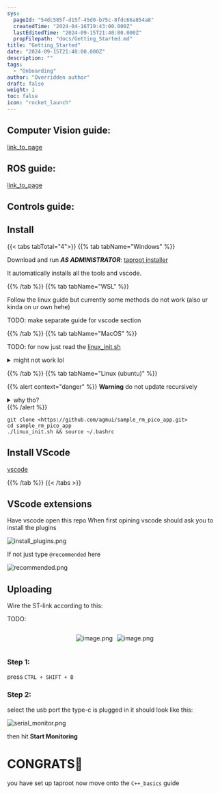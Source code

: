 ```yaml
---
sys:
  pageId: "54dc585f-d15f-45d0-b75c-8fdc66a854a8"
  createdTime: "2024-04-16T19:43:00.000Z"
  lastEditedTime: "2024-09-15T21:40:00.000Z"
  propFilepath: "docs/Getting_Started.md"
title: "Getting_Started"
date: "2024-09-15T21:40:00.000Z"
description: ""
tags:
  - "Onboarding"
author: "Overridden author"
draft: false
weight: 1
toc: false
icon: "rocket_launch"
---
```


## Computer Vision guide:

[link_to_page](86d45bc0-388b-4d26-8848-44f255f73d0e)

## ROS guide:

[link_to_page](3c76c1de-ec8f-46d6-8b0a-294005edc2d5)

## Controls guide:

## Install

{{< tabs tabTotal="4">}}
{{% tab tabName="Windows" %}}

Download and run _**AS ADMINISTRATOR**_: [taproot installer](https://github.com/Thornbots/TeachingFreshies/releases/tag/1.0)

It automatically installs all the tools and vscode.

{{% /tab %}}
{{% tab tabName="WSL" %}}

Follow the linux guide but currently some methods do not work (also ur kinda on ur own hehe)

TODO: make separate guide for vscode section

{{% /tab %}}
{{% tab tabName="MacOS" %}}

TODO: for now just read the [linux_init.sh](https://github.com/agmui/sample_rm_pico_app/blob/main/linux_init.sh)

<details>
<summary>might not work lol</summary>

`brew install libusb pkg-config`

Next install: [vscode](https://code.visualstudio.com/Download)

</details>

{{% /tab %}}
{{% tab tabName="Linux (ubuntu)" %}}

{{% alert context="danger" %}}
**Warning** do not update recursively
<details>
<summary>why tho?</summary>
There are some submodules that may go on for a while (like tinyusb) and I highly
recommend you don't need to get them.
If you want to see what submodules I update just look in `linux_init.sh`
</details>
{{% /alert %}}

```shell
git clone <https://github.com/agmui/sample_rm_pico_app.git>
cd sample_rm_pico_app
./linux_init.sh && source ~/.bashrc
```

## Install VScode

[vscode](https://code.visualstudio.com/Download)

{{% /tab %}}
{{< /tabs >}}

## VScode extensions

Have vscode open this repo
When first opining vscode should ask you to install the plugins

![install_plugins.png](https://prod-files-secure.s3.us-west-2.amazonaws.com/d518164a-d88e-44d1-a4ee-3adb3bd8bce0/89bd30f0-1825-4e77-867b-0a41ce370880/install_plugins.png?X-Amz-Algorithm=AWS4-HMAC-SHA256&X-Amz-Content-Sha256=UNSIGNED-PAYLOAD&X-Amz-Credential=ASIAZI2LB4662GZW2MF6%2F20250226%2Fus-west-2%2Fs3%2Faws4_request&X-Amz-Date=20250226T230732Z&X-Amz-Expires=3600&X-Amz-Security-Token=IQoJb3JpZ2luX2VjEC8aCXVzLXdlc3QtMiJGMEQCIC4hT%2BMt6%2F36lRT0p3mbCLKDYh6jMy5lqc2X0j8e83eQAiB%2F9O46OUOKp6sj2PNkfxjNpTSnQe9QYqJViyBir%2BeemSr%2FAwhoEAAaDDYzNzQyMzE4MzgwNSIMM%2FAmCYwctBmIAjEgKtwDdXet9wt%2BrtL%2FmRXQLvaUAQR800XweMY9Lo77vkC1ks4QeGuaIhWeA3EFzy0%2BIvqUeLZf76otSavdNOvoMWQo93ZGv5IXDS8j7H4iymmeJTeeKWIIeamqubhGLl4pspHGFbJ9Sm1CZWAMUIgFkxe43vJwQAGbItpIIf6uWoV9L9hCNRmAEqvG8Czf5fCJcMNtyIWqwsKTkD4GvXqz73vzo5MFHQasTjspnLYOrNZzEQa7i9bIWdvH4sSAZogKk1GmiSzDWOxhr5Txe38l%2FBHObe7PdRRUHN7kYmU7iCsqmpMfjT20iR6rk7WSjXewENrsXsBItwOsse4gN3N4vpFQmU92xICJC5dOREB71VhJ0hB%2FlvH2wcsuwj6gZ67eRMRkcqOcGeoOI32Dqb8mxcAdOjRU90fUTp0sQAPhpKGt%2BGtd2ADv7dVnKZk%2Bp4VJaqomnwgQC68Cxoc6VB1eqzil0o%2FSnU6VJpC7%2FqKBtBx%2F10vN3WAfvSe1WDu56i2N1zQw1BPM%2BDa0cUdn2naSKyP3HP15bD188qt1WQJJakh0isDYJPgdBJDvw5TW7o21YMMGdaBN8d5Uf0UgAyQFDU9ub5IonJesD0pnBQmyejX6nEZdC%2FcNYTm5m9U%2FM3gwurv%2BvQY6pgEcPSyjoN7Tq2QUy8rLTex%2FyTKFFSUAlgsL5nmJe1F2KyafhpB09KL7RuBDD8oDM7oIcqW9Ly%2F3OnNfmX6UcrHZcj4xBVWD0BzRkoIELjCWX2bP%2FLXF0a3Gu9t9OBqT73t%2FdqjjT5z7YSxMHBKttiYyfWOytevPXjSwQTeLEL5xiz5yN5HIA7yvQ2bW3bhiDKDQrM0T0e8pl9mh4jTR8u%2FFGPBJDUYo&X-Amz-Signature=3c432247d82a733f6b5cf5dad54394005805300dbca4c726869c893a3420fa16&X-Amz-SignedHeaders=host&x-id=GetObject)

If not just type `@recommended` here  

![recommended.png](https://prod-files-secure.s3.us-west-2.amazonaws.com/d518164a-d88e-44d1-a4ee-3adb3bd8bce0/61e661e9-5d85-4dfc-be0d-8d2097a5e793/recommended.png?X-Amz-Algorithm=AWS4-HMAC-SHA256&X-Amz-Content-Sha256=UNSIGNED-PAYLOAD&X-Amz-Credential=ASIAZI2LB4662GZW2MF6%2F20250226%2Fus-west-2%2Fs3%2Faws4_request&X-Amz-Date=20250226T230732Z&X-Amz-Expires=3600&X-Amz-Security-Token=IQoJb3JpZ2luX2VjEC8aCXVzLXdlc3QtMiJGMEQCIC4hT%2BMt6%2F36lRT0p3mbCLKDYh6jMy5lqc2X0j8e83eQAiB%2F9O46OUOKp6sj2PNkfxjNpTSnQe9QYqJViyBir%2BeemSr%2FAwhoEAAaDDYzNzQyMzE4MzgwNSIMM%2FAmCYwctBmIAjEgKtwDdXet9wt%2BrtL%2FmRXQLvaUAQR800XweMY9Lo77vkC1ks4QeGuaIhWeA3EFzy0%2BIvqUeLZf76otSavdNOvoMWQo93ZGv5IXDS8j7H4iymmeJTeeKWIIeamqubhGLl4pspHGFbJ9Sm1CZWAMUIgFkxe43vJwQAGbItpIIf6uWoV9L9hCNRmAEqvG8Czf5fCJcMNtyIWqwsKTkD4GvXqz73vzo5MFHQasTjspnLYOrNZzEQa7i9bIWdvH4sSAZogKk1GmiSzDWOxhr5Txe38l%2FBHObe7PdRRUHN7kYmU7iCsqmpMfjT20iR6rk7WSjXewENrsXsBItwOsse4gN3N4vpFQmU92xICJC5dOREB71VhJ0hB%2FlvH2wcsuwj6gZ67eRMRkcqOcGeoOI32Dqb8mxcAdOjRU90fUTp0sQAPhpKGt%2BGtd2ADv7dVnKZk%2Bp4VJaqomnwgQC68Cxoc6VB1eqzil0o%2FSnU6VJpC7%2FqKBtBx%2F10vN3WAfvSe1WDu56i2N1zQw1BPM%2BDa0cUdn2naSKyP3HP15bD188qt1WQJJakh0isDYJPgdBJDvw5TW7o21YMMGdaBN8d5Uf0UgAyQFDU9ub5IonJesD0pnBQmyejX6nEZdC%2FcNYTm5m9U%2FM3gwurv%2BvQY6pgEcPSyjoN7Tq2QUy8rLTex%2FyTKFFSUAlgsL5nmJe1F2KyafhpB09KL7RuBDD8oDM7oIcqW9Ly%2F3OnNfmX6UcrHZcj4xBVWD0BzRkoIELjCWX2bP%2FLXF0a3Gu9t9OBqT73t%2FdqjjT5z7YSxMHBKttiYyfWOytevPXjSwQTeLEL5xiz5yN5HIA7yvQ2bW3bhiDKDQrM0T0e8pl9mh4jTR8u%2FFGPBJDUYo&X-Amz-Signature=3f2783f087719011c72f659b491f9f810c39ef87ea1ce56f031fe8902f72a166&X-Amz-SignedHeaders=host&x-id=GetObject)

## Uploading

Wire the ST-link according to this:

TODO:

<div style="display: flex;flex-direction: row; column-gap:10px; max-width: 630px;justify-content: center;">
<div>

![image.png](https://prod-files-secure.s3.us-west-2.amazonaws.com/d518164a-d88e-44d1-a4ee-3adb3bd8bce0/210ecb78-1116-4d7b-b9b7-2292f66fa2c2/image.png?X-Amz-Algorithm=AWS4-HMAC-SHA256&X-Amz-Content-Sha256=UNSIGNED-PAYLOAD&X-Amz-Credential=ASIAZI2LB466W7R4GCV7%2F20250226%2Fus-west-2%2Fs3%2Faws4_request&X-Amz-Date=20250226T230735Z&X-Amz-Expires=3600&X-Amz-Security-Token=IQoJb3JpZ2luX2VjEC8aCXVzLXdlc3QtMiJIMEYCIQC6Bht%2FPC0f2DneM3bGs6SRNuRj3oiS7ELSGD2vCv%2B3gQIhANy9s17OMaQUATC85g5Ga6azNjHgaVw%2FV%2BV3%2FKVDE7jXKv8DCGgQABoMNjM3NDIzMTgzODA1Igxbe%2BRqrltrUnyC6WEq3ANlJiGsW%2FdakwqLCchxLanRSTIluh9xTwzWiBXe7PN10Av0dPOzY58khfJx5BmvAov5loNOZsG6x18AShA5u9JPAS8lDbr2QcB4szwh9jGDZZGV3osvf0Psgj6o0MozrY4uUZQXZaqBZhEgWa%2Fq9JEoyIF5SdhOEQiOhT9jtR1e0qm4Xv%2FyszDL4KJN8eI0NOWerkyig5S1MQHEsos0HIxTbAROVajNvhtFCH8Zrk%2BXzUMV2UKn5H6kX8ucnqjy0E1DTkk3%2FfBIzyAwYBbP927c23pQDd7ZyMAxvS4D%2FSWuIxyQZGjrF0DpDtY8O5aPPP6kR6pX8VjbMTnlRcWGOxv8KjHBIJSfNYX1T67E1gOefX%2BCYqO%2B1i%2F1b6CEuYkbjpAOco43X8YkmGK2vNOaVsCWRUrR%2FTaPI2yii54yLtVPQfL0DsablhdL5neZP1n0dVpvcC40rlZVGW%2FQYmtbCrl7VrlEgIVzodaPwlLM34TXFNEpK2Z7lRD7LkWwa426MDCpG5ttQVWgNqaIaa3QZr90BJdFBFZPihOoZMzNIKAVZFK70awfsk%2FrncBbeBqejWt8qJfgjfnkKq%2FrsPw5bjHcX1CnVe7fCSGw8Dl2aoJZB38aetk83m40t1ZS3TCNu%2F69BjqkAWJkc7MbL0ljB8P5AJ2%2FnfIm4R%2BRGVxsL6kAIUR4FC%2FcoOIVu8M6scRmFme%2BaUnEwcpjny%2FYUIUf842XiBwLk0r8XmMDGVJtq0BzSGwQ3hXyTE2BVzallEHHqcD%2FViJePaklzJWWsxmp6Y566Yvn5xDAieWFU6sFlHOqi%2B%2BNiITHmWLxNnQetW%2BuCBESYwkoQGljhDoNG4V%2Bh4KphJhGrSa0STWE&X-Amz-Signature=a8d8fff761cc4bb415b136ac3eb8fce2280330fc6bc6232e87027d6c325a7d9b&X-Amz-SignedHeaders=host&x-id=GetObject)

</div>
<div>

![image.png](https://prod-files-secure.s3.us-west-2.amazonaws.com/d518164a-d88e-44d1-a4ee-3adb3bd8bce0/33a0fd0f-8ca6-4a86-8e09-26e95ded1fff/image.png?X-Amz-Algorithm=AWS4-HMAC-SHA256&X-Amz-Content-Sha256=UNSIGNED-PAYLOAD&X-Amz-Credential=ASIAZI2LB466QF3IF7QU%2F20250226%2Fus-west-2%2Fs3%2Faws4_request&X-Amz-Date=20250226T230736Z&X-Amz-Expires=3600&X-Amz-Security-Token=IQoJb3JpZ2luX2VjEC8aCXVzLXdlc3QtMiJHMEUCIEUX%2FUyg2rnCybMJw1bnaewt8A3XkwYofLUUxwfOgOOVAiEAmYv3x0NwuBcosFrd3ExB%2FP6SMSNLscpffpsfokmH9Ioq%2FwMIaBAAGgw2Mzc0MjMxODM4MDUiDKYz13uspwbxzewfJSrcAwhYD5TZlb4c7D72cOcFmkio0BRrdsygkUTIjcNTr%2FWtF4pCsC835GNvtNodX0IJ39otzghOqWnY8lusxzzBom2lKwxcVCo%2FWWmNBdbacfJtYl%2B0ReElS58ZRhFLjuk4JQFeZ7xs8l8rk6OWXBCtgdEq9MpjhmD6psAb0vZOmfjgYHIU3ZG5slv37oTTPOBv3eJLJGkPqo7S3zPuFeU34woHjj%2B2McFs%2F9u5BeiHUY96S5c0EhBJSJDl2p1dH5eMUYTtFgl%2B0oza1ndz9OBxun0t9wL1geE%2FTEFuyMrp0nkospIsu1y5PBjnr0SE%2BMifysQr8sr74WwO8vbTEIkWHSF4E1atkIvfHti%2BLUcueogARV1iMKDgnOOWV%2FTnsK4HCOqkf8N7qflTMTESCZA2AY80w3jRc7aAPBv1tXlS8JMqvN8aynyQ%2BCjg1HpWZfWY0BL2Fo9wN0G1q1CRUatfYb0mJhpINBt7G5HiC3Tv0I2aYAGYDq6qY%2F7%2F7%2B3mZT50TjbtfBr79Oy8c2jgpHLHVQiOByPa9ZRk%2BEaXaal79WAFqUPFLdQoM%2Bx0CRFK1RHTW9fkZVI3ISqHQORjBPw%2FO1CpGrFf1yY1tkRB%2Bd0R3WPuoa60HVwhDqYStP%2FJMLe7%2Fr0GOqUB8bQVgcajTe59voY84R82bfhV9%2FuT3iLMbZb%2F3V50Qap61upm8K4i0nqOrzX0bVLqR%2BWW0cYhzHAN9QsOxd5PzVATkVzIlJDz%2FhRTkFiJEfsPW8yxEyQ5LKLr5U%2FiNSSs%2FCP0HN31zLSeQ0U7q0aWc1%2BR4mGeCQK%2F%2BchtU1Un0WadseiYfmIqOJkkGg05ODyzoqDCjDthqv%2FWyaqKGq3L85iAbLgw&X-Amz-Signature=c5f969580eaa213c0ed81f0b39ae1801264c69c716997d4517a536251d433ea9&X-Amz-SignedHeaders=host&x-id=GetObject)

</div>
</div>

### Step 1:

press `CTRL + SHIFT + B`

### Step 2:

select the usb port the type-c is plugged in it should look like this:

![serial_monitor.png](https://prod-files-secure.s3.us-west-2.amazonaws.com/d518164a-d88e-44d1-a4ee-3adb3bd8bce0/f03f4774-05d4-4393-b6a0-d5efb6d315ab/serial_monitor.png?X-Amz-Algorithm=AWS4-HMAC-SHA256&X-Amz-Content-Sha256=UNSIGNED-PAYLOAD&X-Amz-Credential=ASIAZI2LB4662GZW2MF6%2F20250226%2Fus-west-2%2Fs3%2Faws4_request&X-Amz-Date=20250226T230732Z&X-Amz-Expires=3600&X-Amz-Security-Token=IQoJb3JpZ2luX2VjEC8aCXVzLXdlc3QtMiJGMEQCIC4hT%2BMt6%2F36lRT0p3mbCLKDYh6jMy5lqc2X0j8e83eQAiB%2F9O46OUOKp6sj2PNkfxjNpTSnQe9QYqJViyBir%2BeemSr%2FAwhoEAAaDDYzNzQyMzE4MzgwNSIMM%2FAmCYwctBmIAjEgKtwDdXet9wt%2BrtL%2FmRXQLvaUAQR800XweMY9Lo77vkC1ks4QeGuaIhWeA3EFzy0%2BIvqUeLZf76otSavdNOvoMWQo93ZGv5IXDS8j7H4iymmeJTeeKWIIeamqubhGLl4pspHGFbJ9Sm1CZWAMUIgFkxe43vJwQAGbItpIIf6uWoV9L9hCNRmAEqvG8Czf5fCJcMNtyIWqwsKTkD4GvXqz73vzo5MFHQasTjspnLYOrNZzEQa7i9bIWdvH4sSAZogKk1GmiSzDWOxhr5Txe38l%2FBHObe7PdRRUHN7kYmU7iCsqmpMfjT20iR6rk7WSjXewENrsXsBItwOsse4gN3N4vpFQmU92xICJC5dOREB71VhJ0hB%2FlvH2wcsuwj6gZ67eRMRkcqOcGeoOI32Dqb8mxcAdOjRU90fUTp0sQAPhpKGt%2BGtd2ADv7dVnKZk%2Bp4VJaqomnwgQC68Cxoc6VB1eqzil0o%2FSnU6VJpC7%2FqKBtBx%2F10vN3WAfvSe1WDu56i2N1zQw1BPM%2BDa0cUdn2naSKyP3HP15bD188qt1WQJJakh0isDYJPgdBJDvw5TW7o21YMMGdaBN8d5Uf0UgAyQFDU9ub5IonJesD0pnBQmyejX6nEZdC%2FcNYTm5m9U%2FM3gwurv%2BvQY6pgEcPSyjoN7Tq2QUy8rLTex%2FyTKFFSUAlgsL5nmJe1F2KyafhpB09KL7RuBDD8oDM7oIcqW9Ly%2F3OnNfmX6UcrHZcj4xBVWD0BzRkoIELjCWX2bP%2FLXF0a3Gu9t9OBqT73t%2FdqjjT5z7YSxMHBKttiYyfWOytevPXjSwQTeLEL5xiz5yN5HIA7yvQ2bW3bhiDKDQrM0T0e8pl9mh4jTR8u%2FFGPBJDUYo&X-Amz-Signature=21cf669a59a2a15bc1e5a44f030eb96284c7b905e4866bfbfe85416c7782bbe1&X-Amz-SignedHeaders=host&x-id=GetObject)

then hit **Start Monitoring**

# CONGRATS🎉

you have set up taproot now move onto the `C++_basics` guide
